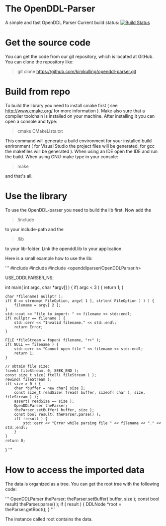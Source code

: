 The OpenDDL-Parser
==================

A simple and fast OpenDDL Parser
Current build status: [![Build Status](https://travis-ci.org/kimkulling/openddl-parser.png)](https://travis-ci.org/kimkulling/openddl-parser)

Get the source code
===================
You can get the code from our git repository, which is located at GitHub. You can clone the repository like:

> git clone https://github.com/kimkulling/openddl-parser.git

Build from repo
===============
To build the library you need to install cmake first ( see http://www.cmake.org/ for more information ). Make also sure that a compiler toolchain is installed on your machine.
After installing it you can open a console and type:

> cmake CMakeLists.txt

This command will generate a build environment for your installed build enrironment ( for Visual Studio the project files will be generated, for gcc the makefiles will be generated ).
When using an IDE open the IDE and run the build. When using GNU-make type in your console:

> make

and that's all.

Use the library
===============
To use the OpenDDL-parser you need to build the lib first. Now add the 
> <Repo-folder>/include 

to your include-path and the 

> <Repo-folder>/lib

to your lib-folder. Link the openddl.lib to your application. 

Here is a small example how to use the lib:

'''
#include <iostream>
#include <cassert>
#include <openddlparser/OpenDDLParser.h>

USE_ODDLPARSER_NS;

int main( int argc, char *argv[] ) {
    if( argc < 3 ) {
        return 1;
    }

    char *filename( nullptr );
    if( 0 == strncmp( FileOption, argv[ 1 ], strlen( FileOption ) ) ) {
        filename = argv[ 2 ];
    }
    std::cout << "file to import: " << filename << std::endl;   
    if( nullptr == filename ) {
        std::cerr << "Invalid filename." << std::endl;
        return Error;
    }

    FILE *fileStream = fopen( filename, "r+" );
    if( NULL == filename ) {
        std::cerr << "Cannot open file " << filename << std::endl;
        return 1;
    }

    // obtain file size:
    fseek( fileStream, 0, SEEK_END );
    const size_t size( ftell( fileStream ) );   
    rewind( fileStream );   
    if( size > 0 ) {
        char *buffer = new char[ size ];
        const size_t readSize( fread( buffer, sizeof( char ), size, fileStream ) );
        assert( readSize == size );
        OpenDDLParser theParser;
        theParser.setBuffer( buffer, size );
        const bool result( theParser.parse() );
        if( !result ) {
            std::cerr << "Error while parsing file " << filename << "." << std::endl;
        }
    }
    return 0;
}
'''

How to access the imported data
===============================
The data is organized as a tree. You can get the root tree with the following code:

'''
OpenDDLParser theParser;
theParser.setBuffer( buffer, size );
const bool result( theParser.parse() );
if ( result ) {
    DDLNode *root = theParser.getRoot();
}
'''

The instance called root contains the data.
